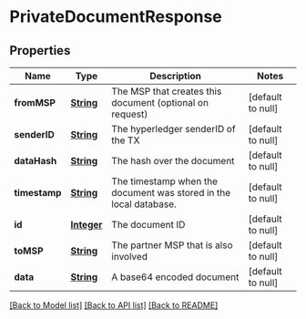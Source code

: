 # PrivateDocumentResponse
## Properties

Name | Type | Description | Notes
------------ | ------------- | ------------- | -------------
**fromMSP** | [**String**](string.md) | The MSP that creates this document (optional on request) | [default to null]
**senderID** | [**String**](string.md) | The hyperledger senderID of the TX | [default to null]
**dataHash** | [**String**](string.md) | The hash over the document | [default to null]
**timestamp** | [**String**](string.md) | The timestamp when the document was stored in the local database. | [default to null]
**id** | [**Integer**](integer.md) | The document ID | [default to null]
**toMSP** | [**String**](string.md) | The partner MSP that is also involved | [default to null]
**data** | [**String**](string.md) | A base64 encoded document | [default to null]

[[Back to Model list]](../README.md#documentation-for-models) [[Back to API list]](../README.md#documentation-for-api-endpoints) [[Back to README]](../README.md)

